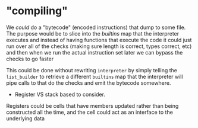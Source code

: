 # "compiling"

We _could_ do a "bytecode" (encoded instructions) that dump to some file. The purpose would be to
slice into the _builtins_ map that the interpreter executes and instead of having functions that execute the code
it could just run over all of the checks (making sure length is correct, types correct, etc) and then when
we run the actual instruction set later we can bypass the checks to go faster

This could be done without rewriting `interpreter` by simply telling the `list_builder` to retrieve
a different `builtins` map that the interpreter will pipe calls to that do the checks and emit the bytecode somewhere. 



- Register VS stack based to consider. 

Registers could be cells that have members updated rather than being constructed all the time, and the cell could
act as an interface to the underlying data

